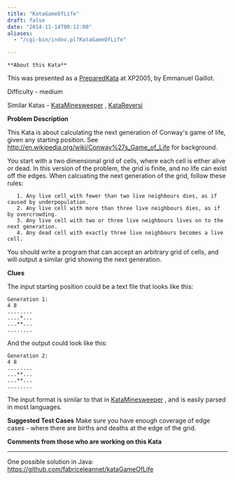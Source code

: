```yaml
---
title: "KataGameOfLife"
draft: false
date: "2014-11-14T00:12:00"
aliases:
  - "/cgi-bin/index.pl?KataGameOfLife"

---
```

    **About this Kata**

This was presented as a [PreparedKata](/PreparedKata) at XP2005, by
Emmanuel Gaillot.

Difficulty - medium

Similar Katas - [KataMinesweeper](/kata/Minesweeper) ,
[KataReversi](/kata/Reversi)

**Problem Description**

This Kata is about calculating the next generation of Conway's game of
life, given any starting position. See
<http://en.wikipedia.org/wiki/Conway%27s_Game_of_Life> for background.

You start with a two dimensional grid of cells, where each cell is
either alive or dead. In this version of the problem, the grid is
finite, and no life can exist off the edges. When calcuating the next
generation of the grid, follow these rules:

       1. Any live cell with fewer than two live neighbours dies, as if caused by underpopulation.
       2. Any live cell with more than three live neighbours dies, as if by overcrowding.
       3. Any live cell with two or three live neighbours lives on to the next generation.
       4. Any dead cell with exactly three live neighbours becomes a live cell.

You should write a program that can accept an arbitrary grid of cells,
and will output a similar grid showing the next generation.

**Clues**

The input starting position could be a text file that looks like this:

    Generation 1:
    4 8
    ........
    ....*...
    ...**...
    ........

And the output could look like this:

    Generation 2:
    4 8
    ........
    ...**...
    ...**...
    ........

The input format is similar to that in
[KataMinesweeper](/kata/Minesweeper) , and is easily parsed in most
languages.

**Suggested Test Cases** Make sure you have enough coverage of edge
cases - where there are births and deaths at the edge of the grid.

**Comments from those who are working on this Kata**

---

One possible solution in Java:
<https://github.com/fabricejeannet/kataGameOfLife>
